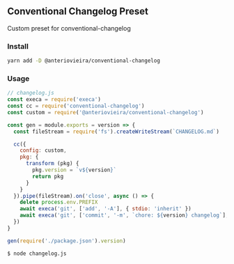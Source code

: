 ## Conventional Changelog Preset

Custom preset for conventional-changelog 

### Install

```bash
yarn add -D @anteriovieira/conventional-changelog
```

### Usage

```js
// changelog.js
const execa = require('execa')
const cc = require('conventional-changelog')
const custom = require('@anteriovieira/conventional-changelog')

const gen = module.exports = version => {
  const fileStream = require('fs').createWriteStream(`CHANGELOG.md`)

  cc({
    config: custom,
    pkg: {
      transform (pkg) {
        pkg.version = `v${version}`
        return pkg
      }
    }
  }).pipe(fileStream).on('close', async () => {
    delete process.env.PREFIX
    await execa('git', ['add', '-A'], { stdio: 'inherit' })
    await execa('git', ['commit', '-m', `chore: ${version} changelog`], { stdio: 'inherit' })
  })
}

gen(require('./package.json').version)
```

```bash
$ node changelog.js
```
